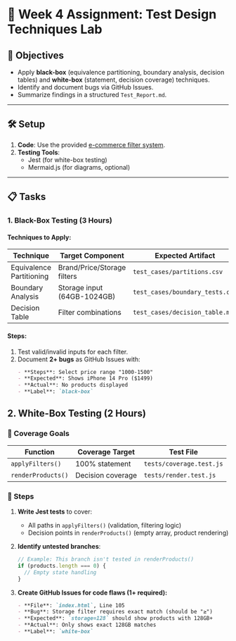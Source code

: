 # 🧪 Week 4 Assignment: Test Design Techniques Lab

## 📌 Objectives
- Apply **black-box** (equivalence partitioning, boundary analysis, decision tables) and **white-box** (statement, decision coverage) techniques.
- Identify and document bugs via GitHub Issues.
- Summarize findings in a structured `Test_Report.md`.

---

## 🛠️ Setup
1. **Code**: Use the provided [e-commerce filter system](index.html).
2. **Testing Tools**:
   - Jest (for white-box testing)
   - Mermaid.js (for diagrams, optional)

---

## 📋 Tasks

### 1. Black-Box Testing (3 Hours)
#### Techniques to Apply:
| Technique          | Target Component       | Expected Artifact       |
|--------------------|------------------------|-------------------------|
| Equivalence Partitioning | Brand/Price/Storage filters | `test_cases/partitions.csv` |
| Boundary Analysis  | Storage input (64GB-1024GB) | `test_cases/boundary_tests.csv` |
| Decision Table     | Filter combinations    | `test_cases/decision_table.md` |

#### Steps:
1. Test valid/invalid inputs for each filter.
2. Document **2+ bugs** as GitHub Issues with:
   ```markdown
   - **Steps**: Select price range "1000-1500"
   - **Expected**: Shows iPhone 14 Pro ($1499)
   - **Actual**: No products displayed
   - **Label**: `black-box`

## 2. White-Box Testing (2 Hours)

### 🎯 Coverage Goals
| Function          | Coverage Target      | Test File               |
|-------------------|----------------------|-------------------------|
| `applyFilters()`  | 100% statement       | `tests/coverage.test.js` |
| `renderProducts()`| Decision coverage    | `tests/render.test.js`   |

### 📝 Steps
1. **Write Jest tests** to cover:
   - All paths in `applyFilters()` (validation, filtering logic)
   - Decision points in `renderProducts()` (empty array, product rendering)

2. **Identify untested branches**:
   ```javascript
   // Example: This branch isn't tested in renderProducts()
   if (products.length === 0) {
     // Empty state handling
   }
3. **Create GitHub Issues for code flaws (1+ required):**
      ```markdown
    - **File**: `index.html`, Line 105
    - **Bug**: Storage filter requires exact match (should be "≥")
    - **Expected**: `storage=128` should show products with 128GB+
    - **Actual**: Only shows exact 128GB matches
    - **Label**: `white-box`

